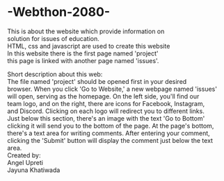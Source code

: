 # -Webthon-2080-
This is about the website which provide information on<br>
solution for issues of education.<br>
HTML, css and javascript are used to create this website<br>
In this website there is the first page named 'project'<br>
this page is linked with another page named 'issues'.<br>

Short description about this web:<br>
The file named 'project' should be opened first in your desired<br>
browser. When you click 'Go to Website,' a new webpage named 'issues'<br>
will open, serving as the homepage. On the left side, you'll find our<br>
team logo, and on the right, there are icons for Facebook, Instagram,<br>
and Discord. Clicking on each logo will redirect you to different links.<br>
Just below this section, there's an image with the text 'Go to Bottom'<br>
clicking it will send you to the bottom of the page. At the page's bottom,<br>
there's a text area for writing comments. After entering your comment,<br>
clicking the 'Submit' button will display the comment just below the text area.<br>
Created by:<br>
Angel Upreti<br>
Jayuna Khatiwada

